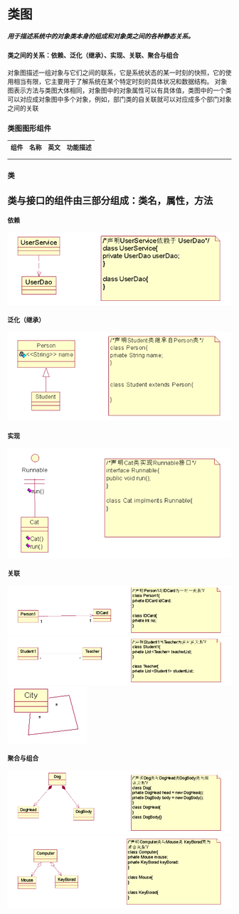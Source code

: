 # 类图
##### 用于描述系统中的对象类本身的组成和对象类之间的各种静态关系。
#### 类之间的关系：依赖、泛化（继承）、实现、关联、聚合与组合
对象图描述一组对象与它们之间的联系，它是系统状态的某一时刻的快照，它的使用相当有限，它主要用于了解系统在某个特定时刻的具体状况和数据结构。
对象图表示方法与类图大体相同，对象图中的对象属性可以有具体值，类图中的一个类可以对应成对象图中多个对象，例如，部门类的自关联就可以对应成多个部门对象之间的关联
### 类图图形组件

|组件|名称|英文|功能描述|
|----|----|----|----|

---

### 类
类与接口的组件由三部分组成：类名，属性，方法
---
#### 依赖
![](/UML/images/yilai.png)
#### 泛化（继承）
![](/UML/images/fanhua.png)

#### 实现
![](/UML/images/shixian.png)

#### 关联
![](/UML/images/yiduiyi.png)
![](/UML/images/duoduiduo.png)
![](/UML/images/ziguanlian.png)


#### 聚合与组合
![](/UML/images/juhe.png)
![](/UML/images/zuhe.png)
